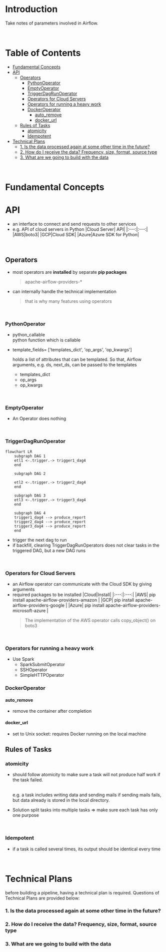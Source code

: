 <!-- omit in toc -->
# Introduction
Take notes of parameters involved in Airflow.

<br />

<!-- omit in toc -->
# Table of Contents
- [Fundamental Concepts](#fundamental-concepts)
- [API](#api)
  - [Operators](#operators)
    - [PythonOperator](#pythonoperator)
    - [EmptyOperator](#emptyoperator)
    - [TriggerDagRunOperator](#triggerdagrunoperator)
    - [Operators for Cloud Servers](#operators-for-cloud-servers)
    - [Operators for running a heavy work](#operators-for-running-a-heavy-work)
    - [DockerOperator](#dockeroperator)
      - [auto_remove](#auto_remove)
      - [docker_url](#docker_url)
  - [Rules of Tasks](#rules-of-tasks)
    - [atomicity](#atomicity)
    - [Idempotent](#idempotent)
- [Technical Plans](#technical-plans)
    - [1. Is the data processed again at some other time in the future?](#1-is-the-data-processed-again-at-some-other-time-in-the-future)
    - [2. How do I receive the data? Frequency, size, format, source type](#2-how-do-i-receive-the-data-frequency-size-format-source-type)
    - [3. What are we going to build with the data](#3-what-are-we-going-to-build-with-the-data)

<br />

# Fundamental Concepts

# API
* an interface to connect and send requests to other services
* e.g. API of cloud servers in Python
  |Cloud Server| API|
  |:---:|:---:|
  |AWS|boto3|
  |GCP|Cloud SDK|
  |Azure|Azure SDK for Python|
    

<br />

## Operators
* most operators are **installed** by separate **pip packages**
  > apache-airflow-providers-*
* can internally handle the technical implementation
  > that is why many features using operators 

<br />

### PythonOperator
* python_callable <br />
python function which is callable
* template_fields= ['templates_dict', 'op_args', 'op_kwargs']
  
  holds a list of attributes that can be templated. So that, Airflow arguments, e.g. ds, next_ds, can be passed to the templates

  * templates_dict
  * op_args
  * op_kwargs

<br />

### EmptyOperator
* An Operator does nothing

<br />

### TriggerDagRunOperator
```mermaid
flowchart LR
    subgraph DAG 1
    etl1 <-.trigger.-> trigger1_dag4
    end

    subgraph DAG 2 

    etl2 <-.trigger.-> trigger2_dag4
    end

    subgraph DAG 3
    etl3 <-.trigger.-> trigger3_dag4
    end

    subgraph DAG 4
    trigger1_dag4 --> produce_report
    trigger2_dag4 --> produce_report
    trigger3_dag4 --> produce_report
    end

```

* trigger the next dag to run 
* if backfill, clearing TriggerDagRunOperators does not clear tasks in the triggered DAG, but a new DAG runs
  
<br />

### Operators for Cloud Servers
* an Airflow operator can communicate with the Cloud SDK by giving arguments
* required packages to be installed
  |Cloud|Install|
  |:---:|:---:|
  |AWS| pip install apache-airflow-providers-amazon |
  |GCP| pip install apache-airflow-providers-google |
  |Azure| pip install apache-airflow-providers-microsoft-azure |
  > The implementation of the AWS operator calls copy_object() on boto3

<br />

### Operators for running a heavy work
* Use Spark
  * SparkSubmitOperator
  * SSHOperator
  * SimpleHTTPOperator

### DockerOperator
#### auto_remove
* remove the container after completion
#### docker_url
* set to Unix socket: requires Docker running on the local machine



## Rules of Tasks
### atomicity
* should follow atomicity to make sure a task will not produce half work if the task failed. 
  
  <br />
  e.g. a task includes writing data and sending mails if sending mails fails, but data already is stored in the local directory. 

* Solution
  split tasks into multiple tasks => make sure each task has only one purpose 

<br />

### Idempotent
* if a task is called several times, its output should be identical every time 

<br />

# Technical Plans
before building a pipeline, having a technical plan is required. Questions of Technical Plans are provided below:

### 1. Is the data processed again at some other time in the future?
### 2. How do I receive the data? Frequency, size, format, source type
### 3. What are we going to build with the data 